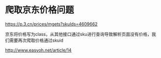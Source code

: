 # 爬取京东价格问题

https://p.3.cn/prices/mgets?skuIds=4609662 

京东将价格写为class，从其他接口通过sku进行查询导致解析页面没有价格，我们需要再次爬取价格通过skuid





<http://www.easyoh.net/article/14> 



